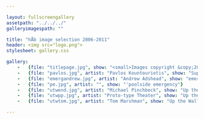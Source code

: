 ```yaml
---

layout: fullscreengallery
assetpath: "../../../"
galleryimagespath: ""

title: "hÅb image selection 2006-2011"
header: <img src="logo.png">
stylesheet: gallery.css

gallery:
    -   {file: "titlepage.jpg", show: "<small>Images copyright &copy;2013 hÅb</small>"}
    -   {file: "pavlos.jpg", artist: "Pavlos Kountouriotis", show: "Supermodern Dance"}
    -   {file: "emergandrew.jpg", artist: "Andrew Adshead", show: "emergency"}
    -   {file: "pe.jpg", artist: "", show: "'poolside emergency"}
    -   {file: "utwend.jpg", artist: "Michael Pinchbeck", show: "Up the Wall"}
    -   {file: "utwpp.jpg", artist: "Proto-type Theater", show: "Up the Wall"}
    -   {file: "utwtom.jpg", artist: "Tom Marshman", show: "Up the Wall"}

---
```

